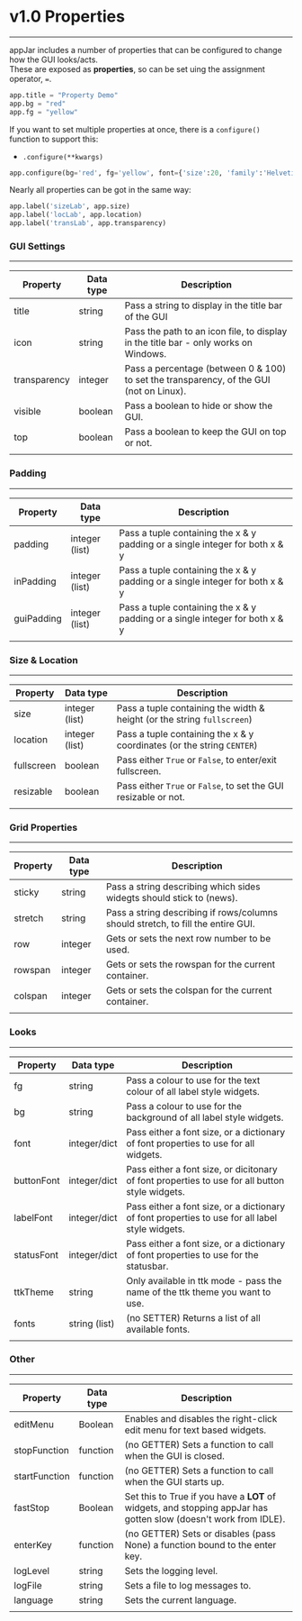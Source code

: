 # v1.0 Properties  
---

appJar includes a number of properties that can be configured to change how the GUI looks/acts.  
These are exposed as **properties**, so can be set uing the assignment operator, `=`.  

```python
app.title = "Property Demo"
app.bg = "red"
app.fg = "yellow"
```

If you want to set multiple properties at once, there is a `configure()` function to support this:

* `.configure(**kwargs)`  

```python
app.configure(bg='red', fg='yellow', font={'size':20, 'family':'Helvetica'})
```

Nearly all properties can be got in the same way:  

```python
app.label('sizeLab', app.size)
app.label('locLab', app.location)
app.label('transLab', app.transparency)
```

### GUI Settings
---

| Property | Data type | Description |
| --------- | --------- | ------------|
| title | string | Pass a string to display in the title bar of the GUI |
| icon | string | Pass the path to an icon file, to display in the title bar - only works on Windows. |
| transparency | integer | Pass a percentage (between 0 & 100) to set the transparency, of the GUI (not on Linux). |
| visible | boolean | Pass a boolean to hide or show the GUI. |
| top | boolean | Pass a boolean to keep the GUI on top or not. |
| | | | |

### Padding
---  

| Property | Data type | Description |
| --------- | --------- | ------------|
| padding | integer (list) | Pass a tuple containing the x & y padding or a single integer for both x & y |
| inPadding | integer (list) | Pass a tuple containing the x & y padding or a single integer for both x & y |
| guiPadding | integer (list) | Pass a tuple containing the x & y padding or a single integer for both x & y |
| | | | |

### Size & Location
---  

| Property | Data type | Description |
| --------- | --------- | ------------|
| size | integer (list) | Pass a tuple containing the width & height (or the string `fullscreen`) |
| location | integer (list) | Pass a tuple containing the x & y coordinates (or the string `CENTER`) |
| fullscreen | boolean | Pass either `True` or `False`, to enter/exit fullscreen. |
| resizable | boolean | Pass either `True` or `False`, to set the GUI resizable or not. |
| | | | |

### Grid Properties
---  

| Property | Data type | Description |
| --------- | --------- | ------------|
| sticky | string | Pass a string describing which sides widegts should stick to (news). |
| stretch | string | Pass a string describing if rows/columns should stretch, to fill the entire GUI. |
| row | integer | Gets or sets the next row number to be used. |
| rowspan | integer | Gets or sets the rowspan for the current container. |
| colspan | integer | Gets or sets the colspan for the current container. |
| | | | |

### Looks
---  

| Property | Data type | Description |
| --------- | --------- | ------------|
| fg | string | Pass a colour to use for the text colour of all label style widgets. |
| bg | string | Pass a colour to use for the background of all label style widgets. |
| font | integer/dict | Pass either a font size, or a dictionary of font properties to use for all widgets. |
| buttonFont | integer/dict | Pass either a font size, or dicitonary of font properties to use for all button style widgets. |
| labelFont | integer/dict | Pass either a font size, or a dictionary of font properties to use for all label style widgets. |
| statusFont | integer/dict | Pass either a font size, or a dictionary of font properties to use for the statusbar. |
| ttkTheme | string | Only available in ttk mode - pass the name of the ttk theme you want to use. |
| fonts | string (list) | (no SETTER) Returns a list of all available fonts. |
| | | | |

### Other
---  

| Property | Data type | Description |
| --------- | --------- | ------------|
| editMenu | Boolean | Enables and disables the right-click edit menu for text based widgets. |
| stopFunction | function | (no GETTER) Sets a function to call when the GUI is closed. |
| startFunction | function | (no GETTER) Sets a function to call when the GUI starts up. |
| fastStop | Boolean | Set this to True if you have a **LOT** of widgets, and stopping appJar has gotten slow (doesn't work from IDLE). |
| enterKey | function | (no GETTER) Sets or disables (pass None) a function bound to the enter key. |
| logLevel | string | Sets the logging level. |
| logFile | string | Sets a file to log messages to. |
| language | string | Sets the current language. |
| | | | |
